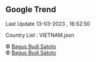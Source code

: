 

## Google Trend
 
Last Update 13-03-2023 , 16:52:50

Country List :
VIETNAM.json



© [Bagus Budi Satoto](https://github.com/bagussatoto) <br>
© [Bagus Budi Satoto](https://github.com/bagussatoto)
